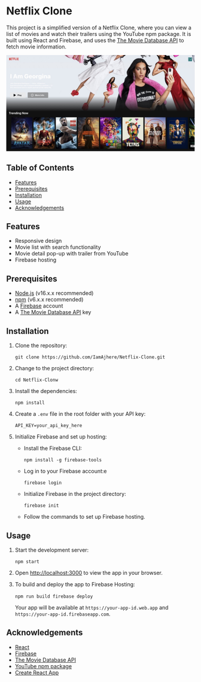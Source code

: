 
# Netflix Clone
This project is a simplified version of a Netflix Clone, where you can view a list of movies and watch their trailers using the YouTube npm package. It is built using React and Firebase, and uses the [The Movie Database API](https://api.themoviedb.org/3) to fetch movie information.

![Netflix Clone Homepage](./Homepage.jpeg)

## Table of Contents

-   [Features](#features)
-   [Prerequisites](#prerequisites)
-   [Installation](#installation)
-   [Usage](#usage)
-   [Acknowledgements](#acknowledgements)

## Features

-   Responsive design
-   Movie list with search functionality
-   Movie detail pop-up with trailer from YouTube
-   Firebase hosting

## Prerequisites

-   [Node.js](https://nodejs.org/en/) (v16.x.x recommended)
-   [npm](https://www.npmjs.com/get-npm) (v6.x.x recommended)
-   A [Firebase](https://firebase.google.com/) account
-   A [The Movie Database API](https://www.themoviedb.org/documentation/api) key

## Installation

1.  Clone the repository:
    
    ```
    git clone https://github.com/IamAjhere/Netflix-Clone.git
    ``` 
    
2.  Change to the project directory:
    
    ```
    cd Netflix-Clonw
    ``` 
    
3.  Install the dependencies:
    
    ```
    npm install
    ``` 
    
4.  Create a `.env` file in the root folder with your API key:
   
    ```
    API_KEY=your_api_key_here
    ```
    
5.  Initialize Firebase and set up hosting:
    
    -   Install the Firebase CLI:
        ```
        npm install -g firebase-tools
        ``` 
        
    -   Log in to your Firebase account:e
        
        ```
        firebase login
        ``` 
        
    -   Initialize Firebase in the project directory:

        ```
        firebase init
        ``` 
        
    -   Follow the commands to set up Firebase hosting.
        

## Usage

1.  Start the development server:
    
    ```
    npm start
    ``` 
    
2.  Open [http://localhost:3000](http://localhost:3000/) to view the app in your browser.
    
3.  To build and deploy the app to Firebase Hosting:
   
    `npm run build
    firebase deploy` 
    
    Your app will be available at `https://your-app-id.web.app` and `https://your-app-id.firebaseapp.com`.
    

## Acknowledgements

-   [React](https://reactjs.org/)
-   [Firebase](https://firebase.google.com/)
-   [The Movie Database API](https://www.themoviedb.org/documentation/api)
-   [YouTube npm package](https://www.npmjs.com/package/youtube)
-   [Create React App](https://github.com/facebook/create-react-app)
